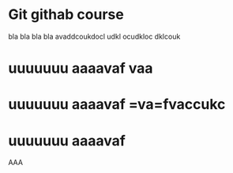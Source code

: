 # Git githab course

bla bla bla bla
avaddcoukdocl udkl ocudkloc dklcouk
# uuuuuuu aaaavaf vaa
# uuuuuuu aaaavaf =va=fvaccukc

# uuuuuuu aaaavaf 

ААА